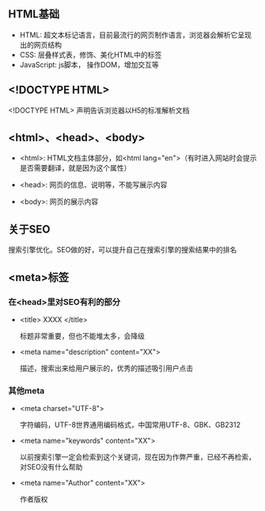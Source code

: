 ## HTML基础

- HTML: 超文本标记语言，目前最流行的网页制作语言，浏览器会解析它呈现出的网页结构
- CSS: 层叠样式表，修饰、美化HTML中的标签
- JavaScript: js脚本， 操作DOM，增加交互等

## \<!DOCTYPE HTML>

 \<!DOCTYPE HTML> 声明告诉浏览器以H5的标准解析文档

## \<html>、\<head>、\<body>

- \<html>: HTML文档主体部分，如\<html lang="en">（有时进入网站时会提示是否需要翻译，就是因为这个属性）

- \<head>: 网页的信息、说明等，不能写展示内容

- \<body>: 网页的展示内容

## 关于SEO

搜索引擎优化。SEO做的好，可以提升自己在搜索引擎的搜索结果中的排名

## \<meta>标签

### 在\<head>里对SEO有利的部分

- \<title> XXXX \</title> 
    
    标题非常重要，但也不能堆太多，会降级
    
- \<meta name="description" content="XX">

    描述，搜索出来给用户展示的，优秀的描述吸引用户点击
   
### 其他meta
- \<meta charset="UTF-8">

    字符编码，UTF-8世界通用编码格式，中国常用UTF-8、GBK、GB2312
    
- \<meta name="keywords" content="XX">

    以前搜索引擎一定会检索到这个关键词，现在因为作弊严重，已经不再检索，对SEO没有什么帮助

- \<meta name="Author" content="XX">

    作者版权



